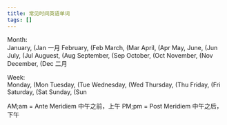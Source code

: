```yaml
---
title: 常见时间英语单词
tags: []
---
```


Month:  
January, (Jan    一月
February, (Feb
March, (Mar
April, (Apr
May,
June, (Jun
July, (Jul
Auguest, (Aug
September, (Sep
October, (Oct
November, (Nov
December, (Dec    二月

Week:  
Monday, (Mon
Tuesday, (Tue
Wednesday, (Wed
Thursday, (Thu
Friday, (Fri
Saturday, (Sat
Sunday, (Sun

AM;am = Ante Meridiem    中午之前，上午
PM;pm = Post Meridiem    中午之后，下午
